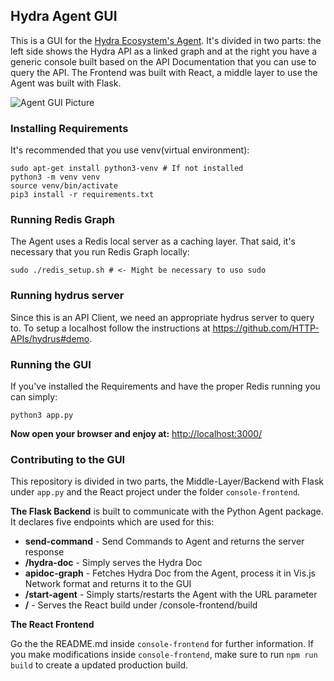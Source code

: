 ## Hydra Agent GUI
This is a GUI for the [Hydra Ecosystem's Agent](https://github.com/HTTP-APIs/hydra-python-agent). It's divided in two parts: the left side shows the Hydra API as a linked graph and at the right you have a generic console built based on the API Documentation  that you can use to query the API. The Frontend was built with React, a middle layer to use the Agent was built with Flask.

![Agent GUI Picture](/console-frontend/src/assets/images/agent_gui.png)

### Installing Requirements
It's recommended that you use venv(virtual environment):

```
sudo apt-get install python3-venv # If not installed
python3 -m venv venv
source venv/bin/activate
pip3 install -r requirements.txt
```

### Running Redis Graph 
The Agent uses a Redis local server as a caching layer. That said, it's necessary that you run Redis Graph locally:

```
sudo ./redis_setup.sh # <- Might be necessary to uso sudo
```
### Running hydrus server
Since this is an API Client, we need an appropriate hydrus server to query to. To setup a localhost follow the instructions at https://github.com/HTTP-APIs/hydrus#demo. 


### Running the GUI
If you've installed the Requirements and have the proper Redis running you can simply:
```
python3 app.py
```

**Now open your browser and enjoy at:** [http://localhost:3000/](http://localhost:3000/ "http://localhost:3000/")

### Contributing to the GUI

This repository is divided in two parts, the Middle-Layer/Backend with Flask under ```app.py``` and the React project under the folder ```console-frontend```. 

**The Flask Backend** is built to communicate with the Python Agent package. It declares five endpoints which are used for this:

- **send-command** - Send Commands to Agent and returns the server response
- **/hydra-doc** - Simply serves the Hydra Doc 
- **apidoc-graph** - Fetches Hydra Doc from the Agent, process it in Vis.js Network format and returns it to the GUI
- **/start-agent** - Simply starts/restarts the Agent with the URL parameter 
- **/** - Serves the React build under /console-frontend/build

**The React Frontend**

Go the the README.md inside ```console-frontend``` for further information. If you make modifications inside ```console-frontend```, make sure to run ```npm run build``` to create a updated production build. 
